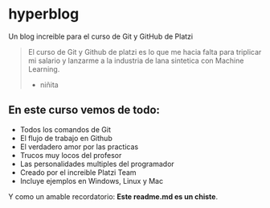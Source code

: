 # hyperblog
Un blog increible  para el curso de Git y GitHub de Platzi
>El curso de Git y Github de platzi es lo que me hacia falta para triplicar mi salario y lanzarme a la industria de lana sintetica con Machine Learning.
>- niñita

## En este curso vemos de todo:
* Todos los comandos de Git
* El flujo de trabajo en Github
* El verdadero amor por las practicas
* Trucos muy locos del profesor
* Las personalidades multiples del programador
* Creado por el increible Platzi Team
* Incluye ejemplos en Windows, Linux y Mac

Y como un amable recordatorio: **Este readme.md es un chiste**.